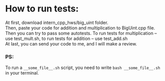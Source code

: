 # How to run tests:

At first, download intern_cpp_hws/big_uint folder. \
Then, paste your code for addition and multiplication to BigUint.cpp file. \
Then you can try to pass some autotests. To run tests for multiplication – use test_mult.sh, to run tests for addition – use test_add.sh \
At last, you can send your code to me, and I will make a review. 

### PS:

To run a `__some_file__.sh` script, you need to write `bash __some_file__.sh` in your terminal.
